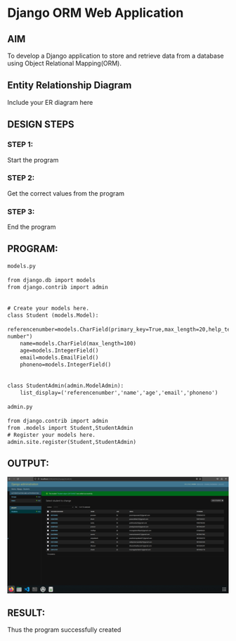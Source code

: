 # Django ORM Web Application

## AIM
To develop a Django application to store and retrieve data from a database using Object Relational Mapping(ORM).

## Entity Relationship Diagram

Include your ER diagram here

## DESIGN STEPS

### STEP 1:
Start the program

### STEP 2:
Get the correct values from the program

### STEP 3:

End the program
## PROGRAM:
```
models.py

from django.db import models
from django.contrib import admin


# Create your models here.
class Student (models.Model):
    referencenumber=models.CharField(primary_key=True,max_length=20,help_text="reference number")
    name=models.CharField(max_length=100)
    age=models.IntegerField()
    email=models.EmailField()
    phoneno=models.IntegerField()


class StudentAdmin(admin.ModelAdmin):
    list_display=('referencenumber','name','age','email','phoneno')

admin.py

from django.contrib import admin
from .models import Student,StudentAdmin
# Register your models here.
admin.site.register(Student,StudentAdmin)

```
## OUTPUT:
![output](<student ORM web applications.png>)


## RESULT:
Thus the program successfully created 
